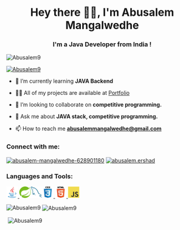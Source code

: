 <!--
**Abusalem9/Abusalem9** is a ✨ _special_ ✨ repository because its `README.md` (this file) appears on your GitHub profile.

Here are some ideas to get you started:

- 🔭 I’m currently working on ...
- 🌱 I’m currently learning ...
- 👯 I’m looking to collaborate on ...
- 🤔 I’m looking for help with ...
- 💬 Ask me about ...
- 📫 How to reach me: ...
- 😄 Pronouns: ...
- ⚡ Fun fact: ...
-->

<h1 align="center">Hey there 🙋‍♂️, I'm Abusalem Mangalwedhe</h1>
<h3 align="center">I'm a Java Developer from India !</h3>

<p align="left"> <img src="https://komarev.com/ghpvc/?username=Abusalem9&label=Profile%20views&color=0e75b6&style=flat" alt="Abusalem9" /> </p>

<p align="left"> <a href="https://github.com/ryo-ma/github-profile-trophy"><img src="https://github-profile-trophy.vercel.app/?username=Abusalem9" alt="Abusalem9" /></a> </p>

- 🌱 I’m currently learning **JAVA Backend**

- 👨‍💻 All of my projects are available at [Portfolio](https://abusalem.netlify.app/)

- 👯 I’m looking to collaborate on **competitive programming.**

- 💬 Ask me about **JAVA stack, competitive programming.**

- 📫 How to reach me **abusalemmangalwedhe@gmail.com**

<h3 align="left">Connect with me:</h3>
<p align="left">
<a href="https://www.linkedin.com/in/abusalem-mangalwedhe-628901180/" target="blank"><img align="center" src="https://cdn.jsdelivr.net/npm/simple-icons@3.0.1/icons/linkedin.svg" alt="abusalem-mangalwedhe-628901180" height="30" width="40" /></a>
<a href="https://instagram.com/abusalem.ershad" target="blank"><img align="center" src="https://cdn.jsdelivr.net/npm/simple-icons@3.0.1/icons/instagram.svg" alt="abusalem.ershad" height="30" width="40" /></a>
</p>

<h3 align="left">Languages and Tools:</h3>
<p align="left"><a href="https://www.w3schools.com/css/" target="_blank"><img src="https://raw.githubusercontent.com/devicons/devicon/master/icons/java/java-original.svg" alt="java" width="30" height="30"/> <img src="https://raw.githubusercontent.com/devicons/devicon/master/icons/spring/spring-original.svg" alt="spring" width="30" height="30"/><img src="https://raw.githubusercontent.com/devicons/devicon/master/icons/mysql/mysql-original.svg" alt="javascript" width="30" height="30"/><img src="https://raw.githubusercontent.com/devicons/devicon/master/icons/css3/css3-original-wordmark.svg" alt="css3" width="30" height="30"/> </a><a href="https://www.w3.org/html/" target="_blank"> <img src="https://raw.githubusercontent.com/devicons/devicon/master/icons/html5/html5-original-wordmark.svg" alt="html5" width="30" height="30"/> </a> <a href="https://developer.mozilla.org/en-US/docs/Web/JavaScript" target="_blank"> <img src="https://raw.githubusercontent.com/devicons/devicon/master/icons/javascript/javascript-original.svg" alt="javascript" width="30" height="30"/> </a></p>

<p><img align="left" src="https://github-readme-stats.vercel.app/api/top-langs?username=Abusalem9&show_icons=true&locale=en&layout=compact" alt="Abusalem9" /></p>
<p>&nbsp;<img align="center" src="https://github-readme-stats.vercel.app/api?username=Abusalem9&show_icons=true&locale=en" alt="Abusalem9" /></p>

<p>&nbsp;<img align="center" src="https://github-readme-streak-stats.herokuapp.com/?user=Abusalem9&" alt="Abusalem9" /></p>
